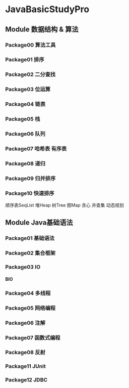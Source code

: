 # JavaBasicStudyPro


## Module 数据结构 & 算法
### Package00 算法工具
### Package01 排序
### Package02 二分查找
### Package03 位运算
### Package04 链表
### Package05 栈
### Package06 队列
### Package07 哈希表 有序表
### Package08 递归
### Package09 归并排序
### Package10 快速排序

顺序表SeqList
堆Heap
树Tree
图Map
贪心
并查集
动态规划


## Module Java基础语法
### Package01 基础语法
### Package02 集合框架
### Package03 IO
#### BIO
### Package04 多线程
### Package05 网络编程
### Package06 注解
### Package07 函数式编程
### Package08 反射

### Package11 JUnit
### Package12 JDBC